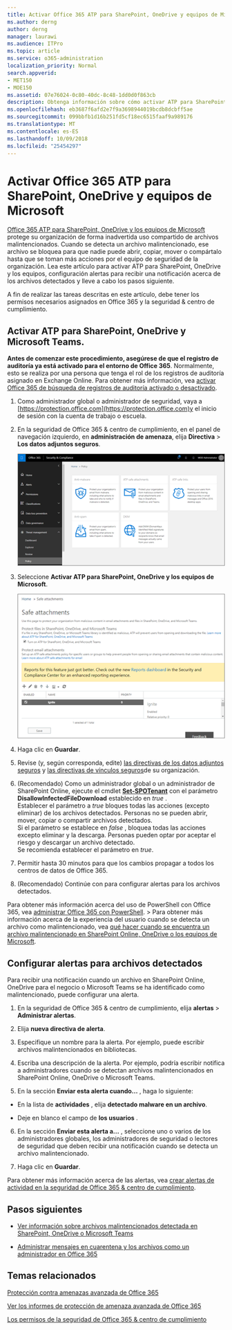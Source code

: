 ```yaml
---
title: Activar Office 365 ATP para SharePoint, OneDrive y equipos de Microsoft
ms.author: derng
author: derng
manager: laurawi
ms.audience: ITPro
ms.topic: article
ms.service: o365-administration
localization_priority: Normal
search.appverid:
- MET150
- MOE150
ms.assetid: 07e76024-0c80-40dc-8c48-1dd0d0f863cb
description: Obtenga información sobre cómo activar ATP para SharePoint, OneDrive y equipos, incluido cómo establecer alertas para los archivos detectados.
ms.openlocfilehash: eb3687f6afd2e7f9a3698944019bcdb8dcbff5ae
ms.sourcegitcommit: 099bbfb1d16b251fd5cf18ec6515faaf9a989176
ms.translationtype: MT
ms.contentlocale: es-ES
ms.lasthandoff: 10/09/2018
ms.locfileid: "25454297"
---
```

# <a name="turn-on-office-365-atp-for-sharepoint-onedrive-and-microsoft-teams"></a>Activar Office 365 ATP para SharePoint, OneDrive y equipos de Microsoft

[Office 365 ATP para SharePoint, OneDrive y los equipos de Microsoft](atp-for-spo-odb-and-teams.md) protege su organización de forma inadvertida uso compartido de archivos malintencionados. Cuando se detecta un archivo malintencionado, ese archivo se bloquea para que nadie puede abrir, copiar, mover o compártalo hasta que se toman más acciones por el equipo de seguridad de la organización. Lea este artículo para activar ATP para SharePoint, OneDrive y los equipos, configuración alertas para recibir una notificación acerca de los archivos detectados y lleve a cabo los pasos siguiente. 
  
A fin de realizar las tareas descritas en este artículo, debe tener los permisos necesarios asignados en Office 365 y la seguridad &amp; centro de cumplimiento.
  
## <a name="turn-on-atp-for-sharepoint-onedrive-and-microsoft-teams"></a>Activar ATP para SharePoint, OneDrive y Microsoft Teams.

 **Antes de comenzar este procedimiento, asegúrese de que el registro de auditoría ya está activado para el entorno de Office 365**. Normalmente, esto se realiza por una persona que tenga el rol de los registros de auditoría asignado en Exchange Online. Para obtener más información, vea [activar Office 365 de búsqueda de registros de auditoría activado o desactivado](turn-audit-log-search-on-or-off.md).
  
1. Como administrador global o administrador de seguridad, vaya a [https://protection.office.com](https://protection.office.com)y el inicio de sesión con la cuenta de trabajo o escuela.
    
2. En la seguridad de Office 365 &amp; centro de cumplimiento, en el panel de navegación izquierdo, en **administración de amenaza**, elija **Directiva** \> **Los datos adjuntos seguros**.
    
    ![En la seguridad &amp; centro de cumplimiento, elija Administración de amenaza \> directiva](media/08849c91-f043-4cd1-a55e-d440c86442f2.png)
  
3. Seleccione **Activar ATP para SharePoint, OneDrive y los equipos de Microsoft**.
    
    ![Activar protección contra amenazas avanzadas para SharePoint Online, OneDrive para la empresa y los equipos de Microsoft](media/48cfaace-59cc-4e60-bf86-05ff6b99bdbf.png)
  
4. Haga clic en **Guardar**.
    
5. Revise (y, según corresponda, edite) [las directivas de los datos adjuntos seguros](set-up-atp-safe-attachments-policies.md) y [las directivas de vínculos seguros](set-up-atp-safe-links-policies.md)de su organización.
    
6. (Recomendado) Como un administrador global o un administrador de SharePoint Online, ejecute el cmdlet **[Set-SPOTenant](https://docs.microsoft.com/powershell/module/sharepoint-online/Set-SPOTenant?view=sharepoint-ps)** con el parámetro **DisallowInfectedFileDownload** establecido en *true* . <br/>Establecer el parámetro a *true* bloques todas las acciones (excepto eliminar) de los archivos detectados. Personas no se pueden abrir, mover, copiar o compartir archivos detectados.<br/>Si el parámetro se establece en *false* , bloquea todas las acciones excepto eliminar y la descarga. Personas pueden optar por aceptar el riesgo y descargar un archivo detectado.<br/>Se recomienda establecer el parámetro en *true*. 
   
7. Permitir hasta 30 minutos para que los cambios propagar a todos los centros de datos de Office 365.
    
8. (Recomendado) Continúe con para configurar alertas para los archivos detectados.
    
Para obtener más información acerca del uso de PowerShell con Office 365, vea [administrar Office 365 con PowerShell](https://docs.microsoft.com/office365/enterprise/powershell/manage-office-365-with-office-365-powershell). > Para obtener más información acerca de la experiencia del usuario cuando se detecta un archivo como malintencionado, vea [qué hacer cuando se encuentra un archivo malintencionado en SharePoint Online, OneDrive o los equipos de Microsoft](https://support.office.com/article/01e902ad-a903-4e0f-b093-1e1ac0c37ad2). 
  
## <a name="set-up-alerts-for-detected-files"></a>Configurar alertas para archivos detectados

Para recibir una notificación cuando un archivo en SharePoint Online, OneDrive para el negocio o Microsoft Teams se ha identificado como malintencionado, puede configurar una alerta.
  
1. En la seguridad de Office 365 &amp; centro de cumplimiento, elija **alertas** \> **Administrar alertas**.
    
2. Elija **nueva directiva de alerta**.
    
3. Especifique un nombre para la alerta. Por ejemplo, puede escribir archivos malintencionados en bibliotecas.
    
4. Escriba una descripción de la alerta. Por ejemplo, podría escribir notifica a administradores cuando se detectan archivos malintencionados en SharePoint Online, OneDrive o Microsoft Teams.
    
5. En la sección **Enviar esta alerta cuando...** , haga lo siguiente: 
    
  - En la lista de **actividades** , elija **detectado malware en un archivo**.
    
  - Deje en blanco el campo de **los usuarios** . 
    
6. En la sección **Enviar esta alerta a...** , seleccione uno o varios de los administradores globales, los administradores de seguridad o lectores de seguridad que deben recibir una notificación cuando se detecta un archivo malintencionado. 
    
7. Haga clic en **Guardar**.
    
Para obtener más información acerca de las alertas, vea [crear alertas de actividad en la seguridad de Office 365 &amp; centro de cumplimiento](create-activity-alerts.md). 
  
## <a name="next-steps"></a>Pasos siguientes

- [Ver información sobre archivos malintencionados detectada en SharePoint, OneDrive o Microsoft Teams](malicious-files-detected-in-spo-odb-or-teams.md)
    
- [Administrar mensajes en cuarentena y los archivos como un administrador en Office 365](manage-quarantined-messages-and-files.md)
    
## <a name="related-topics"></a>Temas relacionados

[Protección contra amenazas avanzada de Office 365](office-365-atp.md)
  
[Ver los informes de protección de amenaza avanzada de Office 365](view-reports-for-atp.md)
  
[Los permisos de la seguridad de Office 365 &amp; centro de cumplimiento](permissions-in-the-security-and-compliance-center.md)
  

